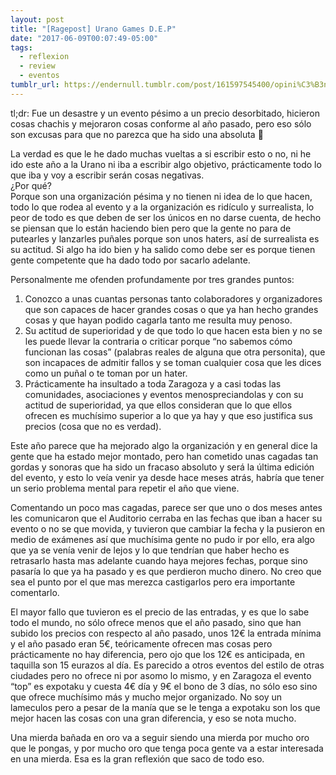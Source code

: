 ```yaml
---
layout: post
title: "[Ragepost] Urano Games D.E.P"
date: "2017-06-09T00:07:49-05:00"
tags:
  - reflexion
  - review
  - eventos
tumblr_url: https://endernull.tumblr.com/post/161597545400/opini%C3%B3n-urano-games-dep
---
```


tl;dr: Fue un desastre y un evento pésimo a un precio desorbitado, hicieron cosas chachis y mejoraron cosas conforme al año pasado, pero eso sólo son excusas para que no parezca que ha sido una absoluta 💩

La verdad es que le he dado muchas vueltas a si escribir esto o no, ni he ido este año a la Urano ni iba a escribir algo objetivo, prácticamente todo lo que iba y voy a escribir serán cosas negativas.  
¿Por qué?  
Porque son una organización pésima y no tienen ni idea de lo que hacen, todo lo que rodea al evento y a la organización es ridículo y surrealista, lo peor de todo es que deben de ser los únicos en no darse cuenta, de hecho se piensan que lo están haciendo bien pero que la gente no para de putearles y lanzarles puñales porque son unos haters, así de surrealista es su actitud. Si algo ha ido bien y ha salido como debe ser es porque tienen gente competente que ha dado todo por sacarlo adelante.

Personalmente me ofenden profundamente por tres grandes puntos:

1. Conozco a unas cuantas personas tanto colaboradores y organizadores que son capaces de hacer grandes cosas o que ya han hecho grandes cosas y que hayan podido cagarla tanto me resulta muy penoso.
2. Su actitud de superioridad y de que todo lo que hacen esta bien y no se les puede llevar la contraria o criticar porque “no sabemos cómo funcionan las cosas” (palabras reales de alguna que otra personita), que son incapaces de admitir fallos y se toman cualquier cosa que les dices como un puñal o te toman por un hater.
3. Prácticamente ha insultado a toda Zaragoza y a casi todas las comunidades, asociaciones y eventos menospreciandolas y con su actitud de superioridad, ya que ellos consideran que lo que ellos ofrecen es muchísimo superior a lo que ya hay y que eso justifica sus precios (cosa que no es verdad).

Este año parece que ha mejorado algo la organización y en general dice la gente que ha estado mejor montado, pero han cometido unas cagadas tan gordas y sonoras que ha sido un fracaso absoluto y será la última edición del evento, y esto lo veía venir ya desde hace meses atrás, habría que tener un serio problema mental para repetir el año que viene.

Comentando un poco mas cagadas, parece ser que uno o dos meses antes les comunicaron que el Auditorio cerraba en las fechas que iban a hacer su evento o no se que movida, y tuvieron que cambiar la fecha y la pusieron en medio de exámenes así que muchísima gente no pudo ir por ello, era algo que ya se venía venir de lejos y lo que tendrían que haber hecho es retrasarlo hasta mas adelante cuando haya mejores fechas, porque sino pasaría lo que ya ha pasado y es que perdieron mucho dinero. No creo que sea el punto por el que mas merezca castigarlos pero era importante comentarlo.

El mayor fallo que tuvieron es el precio de las entradas, y es que lo sabe todo el mundo, no sólo ofrece menos que el año pasado, sino que han subido los precios con respecto al año pasado, unos 12€ la entrada mínima y el año pasado eran 5€, teóricamente ofrecen mas cosas pero prácticamente no hay diferencia, pero ojo que los 12€ es anticipada, en taquilla son 15 eurazos al día. Es parecido a otros eventos del estilo de otras ciudades pero no ofrece ni por asomo lo mismo, y en Zaragoza el evento “top” es expotaku y cuesta 4€ día y 9€ el bono de 3 días, no sólo eso sino que ofrece muchísimo más y mucho mejor organizado. No soy un lameculos pero a pesar de la manía que se le tenga a expotaku son los que mejor hacen las cosas con una gran diferencia, y eso se nota mucho.

Una mierda bañada en oro va a seguir siendo una mierda por mucho oro que le pongas, y por mucho oro que tenga poca gente va a estar interesada en una mierda. Esa es la gran reflexión que saco de todo eso.
